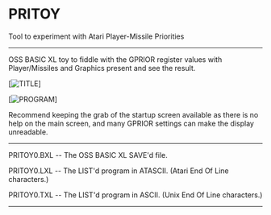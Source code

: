 # PRITOY
Tool to experiment with Atari Player-Missile Priorities

---

OSS BASIC XL toy to fiddle with the GPRIOR register values with Player/Missiles and Graphics present and see the result.

[![TITLE](https://github.com/kenjennings/PRITOY/raw/master/PRITOY0-TITLE.png)]

[![PROGRAM](https://github.com/kenjennings/PRITOY/raw/master/PRITOY0-SCREEN.png)]

Recommend keeping the grab of the startup screen available as there is no help on the main screen, and many GPRIOR settings can make the display unreadable.

---

PRITOY0.BXL -- The OSS BASIC XL SAVE'd file.

PRITOY0.LXL -- The LIST'd program in ATASCII. (Atari End Of Line characters.)

PRITOY0.TXL -- The LIST'd program in ASCII. (Unix End Of Line characters.)

---
